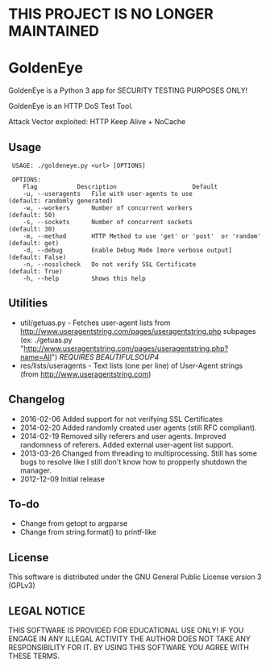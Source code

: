 # THIS PROJECT IS NO LONGER MAINTAINED

# GoldenEye

GoldenEye is a Python 3 app for SECURITY TESTING PURPOSES ONLY!

GoldenEye is an HTTP DoS Test Tool.

Attack Vector exploited: HTTP Keep Alive + NoCache

## Usage

     USAGE: ./goldeneye.py <url> [OPTIONS]

     OPTIONS:
        Flag           Description                     Default
        -u, --useragents   File with user-agents to use                     (default: randomly generated)
        -w, --workers      Number of concurrent workers                     (default: 50)
        -s, --sockets      Number of concurrent sockets                     (default: 30)
        -m, --method       HTTP Method to use 'get' or 'post'  or 'random'  (default: get)
        -d, --debug        Enable Debug Mode [more verbose output]          (default: False)
        -n, --nosslcheck   Do not verify SSL Certificate                    (default: True)
        -h, --help         Shows this help


## Utilities
* util/getuas.py - Fetches user-agent lists from http://www.useragentstring.com/pages/useragentstring.php subpages (ex: ./getuas.py "http://www.useragentstring.com/pages/useragentstring.php?name=All") *REQUIRES BEAUTIFULSOUP4*
* res/lists/useragents - Text lists (one per line) of User-Agent strings (from http://www.useragentstring.com)

## Changelog
* 2016-02-06  Added support for not verifying SSL Certificates
* 2014-02-20  Added randomly created user agents (still RFC compliant).
* 2014-02-19  Removed silly referers and user agents. Improved randomness of referers. Added external user-agent list support.
* 2013-03-26  Changed from threading to multiprocessing. Still has some bugs to resolve like I still don't know how to propperly shutdown the manager.
* 2012-12-09  Initial release

## To-do
* Change from getopt to argparse
* Change from string.format() to printf-like

## License
This software is distributed under the GNU General Public License version 3 (GPLv3)

## LEGAL NOTICE
THIS SOFTWARE IS PROVIDED FOR EDUCATIONAL USE ONLY! IF YOU ENGAGE IN ANY ILLEGAL ACTIVITY THE AUTHOR DOES NOT TAKE ANY RESPONSIBILITY FOR IT. BY USING THIS SOFTWARE YOU AGREE WITH THESE TERMS.
